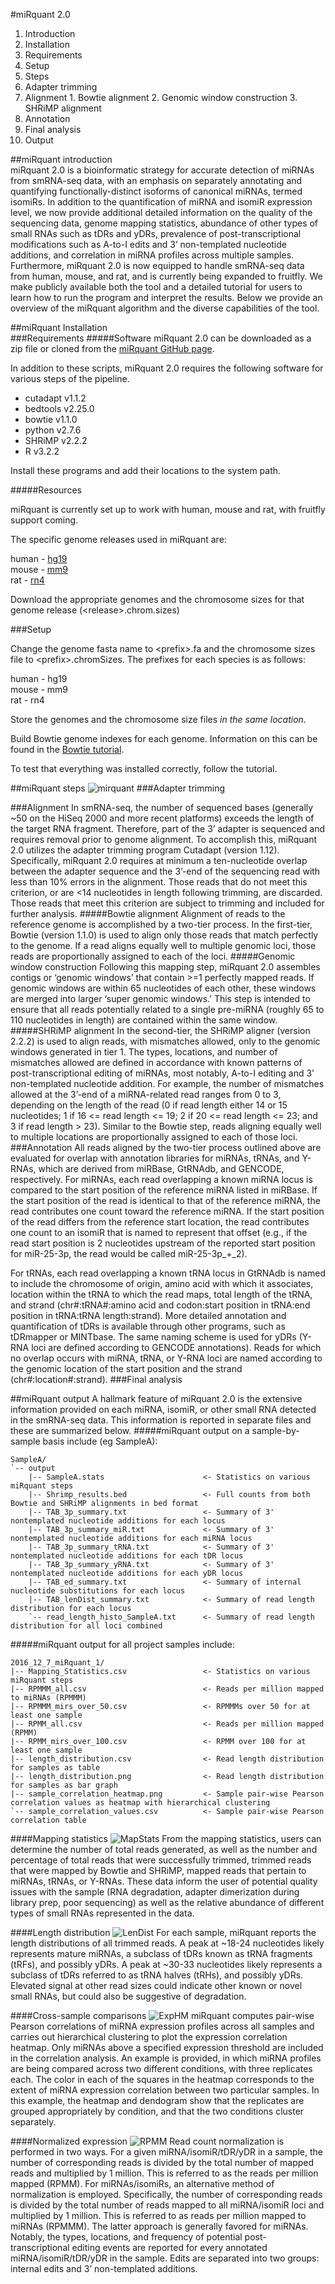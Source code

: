 #miRquant 2.0  

1. Introduction
2. Installation
  1. Requirements
  2. Setup
3. Steps
  1. Adapter trimming
  2. Alignment
    1. Bowtie alignment
    2. Genomic window construction
    3. SHRiMP alignment
  3. Annotation
  4. Final analysis
4. Output

##miRquant introduction  
miRquant 2.0 is a bioinformatic strategy for accurate detection of miRNAs from smRNA-seq data, with an emphasis on separately annotating and quantifying functionally-distinct isoforms of canonical miRNAs, termed isomiRs. In addition to the quantification of miRNA and isomiR expression level, we now provide additional detailed information on the quality of the sequencing data, genome mapping statistics, abundance of other types of small RNAs such as tDRs and yDRs, prevalence of post-transcriptional modifications such as A-to-I edits and 3’ non-templated nucleotide additions, and correlation in miRNA profiles across multiple samples.  Furthermore, miRquant 2.0 is now equipped to handle smRNA-seq data from human, mouse, and rat, and is currently being expanded to fruitfly.  We make publicly available both the tool and a detailed tutorial for users to learn how to run the program and interpret the results.  Below we provide an overview of the miRquant algorithm and the diverse capabilities of the tool.

##miRquant Installation  
###Requirements
#####Software
miRquant 2.0 can be downloaded as a zip file or cloned from the [miRquant GitHub page](https://github.com/Sethupathy-Lab/miRquant).  

In addition to these scripts, miRquant 2.0 requires the following software for various steps of the pipeline.

* cutadapt v1.1.2  
* bedtools v2.25.0  
* bowtie v1.1.0  
* python v2.7.6  
* SHRiMP v2.2.2  
* R v3.2.2 

Install these programs and add their locations to the system path.

#####Resources

miRquant is currently set up to work with human, mouse and rat, with fruitfly support coming.

The specific genome releases used in miRquant are:

human - [hg19](http://hgdownload.cse.ucsc.edu/goldenPath/hg19/bigZips/)  
mouse - [mm9](http://hgdownload.cse.ucsc.edu/goldenPath/mm9/bigZips/)  
rat - [rn4](http://hgdownload.cse.ucsc.edu/goldenPath/rn4/bigZips/)  

Download the appropriate genomes and the chromosome sizes for that genome release (\<release\>.chrom.sizes) 

###Setup

Change the genome fasta name to \<prefix\>.fa and the chromosome sizes file to \<prefix\>.chromSizes.  The prefixes for each species is as follows:

human - hg19  
mouse - mm9  
rat - rn4  

Store the genomes and the chromosome size files *in the same location*.

Build Bowtie genome indexes for each genome.  Information on this can be found in the [Bowtie tutorial](http://bowtie-bio.sourceforge.net/tutorial.shtml).

To test that everything was installed correctly, follow the tutorial.

##miRquant steps
![mirquant](https://github.com/Sethupathy-Lab/miRquant/blob/master/.imgs/miRquant_scheme.png "miRquant")
###Adapter trimming

###Alignment
In smRNA-seq, the number of sequenced bases (generally ~50 on the HiSeq 2000 and more recent platforms) exceeds the length of the target RNA fragment.  Therefore, part of the 3’ adapter is sequenced and requires removal prior to genome alignment.  To accomplish this, miRquant 2.0 utilizes the adapter trimming program Cutadapt (version 1.12).  Specifically, miRquant 2.0 requires at minimum a ten-nucleotide overlap between the adapter sequence and the 3’-end of the sequencing read with less than 10% errors in the alignment.  Those reads that do not meet this criterion, or are \<14 nucleotides in length following trimming, are discarded.  Those reads that meet this criterion are subject to trimming and included for further analysis.
#####Bowtie alignment
Alignment of reads to the reference genome is accomplished by a two-tier process.  In the first-tier, Bowtie (version 1.1.0) is used to align only those reads that match perfectly to the genome.  If a read aligns equally well to multiple genomic loci, those reads are proportionally assigned to each of the loci.
#####Genomic window construction
Following this mapping step, miRquant 2.0 assembles contigs or ‘genomic windows’ that contain \>=1 perfectly mapped reads.  If genomic windows are within 65 nucleotides of each other, these windows are merged into larger ‘super genomic windows.’  This step is intended to ensure that all reads potentially related to a single pre-miRNA (roughly 65 to 110 nucleotides in length) are contained within the same window.
#####SHRiMP alignment
In the second-tier, the SHRiMP aligner (version 2.2.2) is used to align reads, with mismatches allowed, only to the genomic windows generated in tier 1.  The types, locations, and number of mismatches allowed are defined in accordance with known patterns of post-transcriptional editing of miRNAs, most notably, A-to-I editing and 3’ non-templated nucleotide addition.  For example, the number of mismatches allowed at the 3’-end of a miRNA-related read ranges from 0 to 3, depending on the length of the read (0 if read length either 14 or 15 nucleotides; 1 if 16 <= read length <= 19; 2 if 20 <= read length <= 23; and 3 if read length > 23).  Similar to the Bowtie step, reads aligning equally well to multiple locations are proportionally assigned to each of those loci.
###Annotation
All reads aligned by the two-tier process outlined above are evaluated for overlap with annotation libraries for miRNAs, tRNAs, and Y-RNAs, which are derived from miRBase, GtRNAdb, and GENCODE, respectively.  For miRNAs, each read overlapping a known miRNA locus is compared to the start position of the reference miRNA listed in miRBase.  If the start position of the read is identical to that of the reference miRNA, the read contributes one count toward the reference miRNA.  If the start position of the read differs from the reference start location, the read contributes one count to an isomiR that is named to represent that offset (e.g., if the read start position is 2 nucleotides upstream of the reported start position for miR-25-3p, the read would be called miR-25-3p_+_2).

For tRNAs, each read overlapping a known tRNA locus in GtRNAdb is named to include the chromosome of origin, amino acid with which it associates, location within the tRNA to which the read maps, total length of the tRNA, and strand (chr#:tRNA#:amino acid and codon:start position in tRNA:end position in tRNA:tRNA length:strand).  More detailed annotation and quantification of tDRs is available through other programs, such as tDRmapper or MINTbase.  The same naming scheme is used for yDRs (Y-RNA loci are defined according to GENCODE annotations).  Reads for which no overlap occurs with miRNA, tRNA, or Y-RNA loci are named according to the genomic location of the start position and the strand (chr#:location#:strand).
###Final analysis

##miRquant output
A hallmark feature of miRquant 2.0 is the extensive information provided on each miRNA, isomiR, or other small RNA detected in the smRNA-seq data.  This information is reported in separate files and these are summarized below.
#####miRquant output on a sample-by-sample basis include (eg SampleA):
```
SampleA/
`-- output
    |-- SampleA.stats                      <- Statistics on various miRquant steps
    |-- Shrimp_results.bed                 <- Full counts from both Bowtie and SHRiMP alignments in bed format
    |-- TAB_3p_summary.txt                 <- Summary of 3' nontemplated nucleotide additions for each locus
    |-- TAB_3p_summary_miR.txt             <- Summary of 3' nontemplated nucleotide additions for each miRNA locus
    |-- TAB_3p_summary_tRNA.txt            <- Summary of 3' nontemplated nucleotide additions for each tDR locus
    |-- TAB_3p_summary_yRNA.txt            <- Summary of 3' nontemplated nucleotide additions for each yDR locus
    |-- TAB_ed_summary.txt                 <- Summary of internal nucleotide substitutions for each locus
    |-- TAB_lenDist_summary.txt            <- Summary of read length distribution for each locus
    `-- read_length_histo_SampleA.txt      <- Summary of read length distribution for all loci combined
```

#####miRquant output for all project samples include:
```
2016_12_7_miRquant_1/
|-- Mapping_Statistics.csv                 <- Statistics on various miRquant steps
|-- RPMMM_all.csv                          <- Reads per million mapped to miRNAs (RPMMM)
|-- RPMMM_mirs_over_50.csv                 <- RPMMMs over 50 for at least one sample
|-- RPMM_all.csv                           <- Reads per million mapped (RPMM)
|-- RPMM_mirs_over_100.csv                 <- RPMM over 100 for at least one sample
|-- length_distribution.csv                <- Read length distribution for samples as table
|-- length_distribution.png                <- Read length distribution for samples as bar graph
|-- sample_correlation_heatmap.png         <- Sample pair-wise Pearson correlation values as heatmap with hierarchical clustering
`-- sample_correlation_values.csv          <- Sample pair-wise Pearson correlation table
```

####Mapping statistics
![MapStats](https://github.com/Sethupathy-Lab/miRquant/blob/master/.imgs/mapping_statistics.png "Mapping Statistics")
From the mapping statistics, users can determine the number of total reads generated, as well as the number and percentage of total reads that were successfully trimmed, trimmed reads that were mapped by Bowtie and SHRiMP, mapped reads that pertain to miRNAs, tRNAs, or Y-RNAs.  These data inform the user of potential quality issues with the sample (RNA degradation, adapter dimerization during library prep, poor sequencing) as well as the relative abundance of different types of small RNAs represented in the data.

####Length distribution
![LenDist](https://github.com/Sethupathy-Lab/miRquant/blob/master/.imgs/length_histogram.png "Length distribution")
For each sample, miRquant reports the length distributions of all trimmed reads.  A peak at ~18-24 nucleotides likely represents mature miRNAs, a subclass of tDRs known as tRNA fragments (tRFs), and possibly yDRs.  A peak at ~30-33 nucleotides likely represents a subclass of tDRs referred to as tRNA halves (tRHs), and possibly yDRs.  Elevated signal at other read sizes could indicate other known or novel small RNAs, but could also be suggestive of degradation.

####Cross-sample comparisons
![ExpHM](https://github.com/Sethupathy-Lab/miRquant/blob/master/.imgs/expression_heatmap.png "Expression correlation heatmap")
miRquant computes pair-wise Pearson correlations of miRNA expression profiles across all samples and carries out hierarchical clustering to plot the expression correlation heatmap.  Only miRNAs above a specified expression threshold are included in the correlation analysis.  An example is provided, in which miRNA profiles are being compared across two different conditions, with three replicates each.  The color in each of the squares in the heatmap corresponds to the extent of miRNA expression correlation between two particular samples.  In this example, the heatmap and dendogram show that the replicates are grouped appropriately by condition, and that the two conditions cluster separately.

####Normalized expression
![RPMM](https://github.com/Sethupathy-Lab/miRquant/blob/master/.imgs/normalized_reads_table.png "Normalized reads")
Read count normalization is performed in two ways.  For a given miRNA/isomiR/tDR/yDR in a sample, the number of corresponding reads is divided by the total number of mapped reads and multiplied by 1 million.  This is referred to as the reads per million mapped (RPMM).  For miRNAs/isomiRs, an alternative method of normalization is employed.  Specifically, the number of corresponding reads is divided by the total number of reads mapped to all miRNA/isomiR loci and multiplied by 1 million.  This is referred to as reads per million mapped to miRNAs (RPMMM).  The latter approach is generally favored for miRNAs.  Notably, the types, locations, and frequency of potential post-transcriptional editing events are reported for every annotated miRNA/isomiR/tDR/yDR in the sample.  Edits are separated into two groups: internal edits and 3’ non-templated additions.
